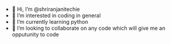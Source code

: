 - 👋 Hi, I’m @shriranjanitechie
- 👀 I’m interested in coding in general
- 🌱 I’m currently learning python
- 💞️ I’m looking to collaborate on any code which will give me an opputunity to code


<!---
shriranjanitechie/shriranjanitechie is a ✨ special ✨ repository because its `README.md` (this file) appears on your GitHub profile.
You can click the Preview link to take a look at your changes.
--->
